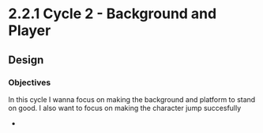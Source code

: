 # 2.2.1 Cycle 2 - Background and Player

## Design

### Objectives

In this cycle I wanna focus on making the background and platform to stand on good. I also want to focus on making the character jump succesfully

*

